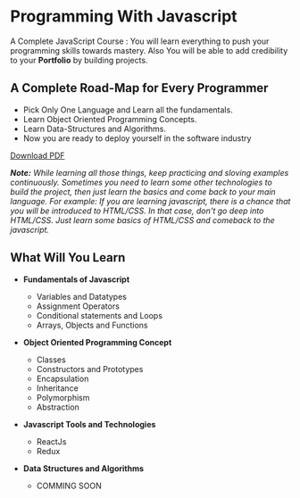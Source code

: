 # Programming With Javascript
A Complete JavaScript Course : You will learn everything to push your programming skills towards mastery. Also You will be able to add credibility to your **Portfolio** by building projects.

## A Complete Road-Map for Every Programmer
* Pick Only One Language and Learn all the fundamentals.
* Learn Object Oriented Programming Concepts.
* Learn Data-Structures and Algorithms.
* Now you are ready to deploy yourself in the software industry

<a href="https://github.com/arun-pratap/programming-with-javascript/blob/main/best-way-to-master-any-language.pdf" download="Complete-road-map-for-every-programmer">Download PDF</a>

***Note:*** *While learning all those things, keep practicing and sloving examples continuously. Sometimes you need to learn some other technologies to build the project, then just learn the basics and come back to your main language. For example: If you are learning javascript, there is a chance that you will be introduced to HTML/CSS. In that case, don't go deep into HTML/CSS. Just learn some basics of HTML/CSS and comeback to the javascript.*

## What Will You Learn
* **Fundamentals of Javascript**
  - Variables and Datatypes
  - Assignment Operators
  - Conditional statements and Loops
  - Arrays, Objects and Functions
 
* **Object Oriented Programming Concept**
  - Classes
  - Constructors and Prototypes
  - Encapsulation
  - Inheritance
  - Polymorphism
  - Abstraction
  
* **Javascript Tools and Technologies**
  - ReactJs
  - Redux
  
* **Data Structures and Algorithms**
  - COMMING SOON
  
